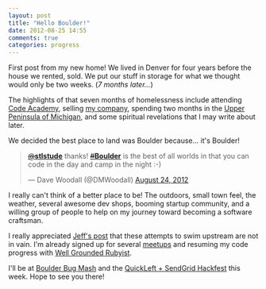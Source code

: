 ```yaml
---
layout: post
title: "Hello Boulder!"
date: 2012-08-25 14:55
comments: true
categories: progress
---
```


First post from my new home! We lived in Denver for four years before the house we rented, sold. We put our stuff in storage for what we thought would only be two weeks. (_7 months later..._)

The highlights of that seven months of homelessness include attending [Code Academy](http://www.codeacademy.org), selling [my company](http://www.amb3r.com), spending two months in the [Upper Peninsula of Michigan](http://www.facebook.com/media/set/?set=a.10151108308456665.448397.564076664&type=3&l=4db3b5df8c), and some spiritual revelations that I may write about later. 

We decided the best place to land was Boulder because... it's Boulder!
<blockquote class="twitter-tweet" data-in-reply-to="238722619061436416"><p><a href="https://twitter.com/stlstude"><s>@</s><b>stlstude</b></a> thanks! <a href="https://twitter.com/search/?q=%23Boulder"><s>#</s><b>Boulder</b></a> is the best of all worlds in that you can code in the day and camp in the night :-)</p>&mdash; Dave Woodall (@DMWoodall) <a href="https://twitter.com/DMWoodall/status/238983801223655424" data-datetime="2012-08-24T12:59:12+00:00">August 24, 2012</a></blockquote>
<script src="//platform.twitter.com/widgets.js" charset="utf-8"></script>

I really can't think of a better place to be! The outdoors, small town feel, the weather, several awesome dev shops, booming startup community, and a willing group of people to help on my journey toward becoming a software craftsman.

I really appreciated [Jeff's post](http://www.learnwithjeff.com/2012/08/21/how-to-get-a-job-as-a-developer-in-less-than-six-months/) that these attempts to swim upstream are not in vain. I'm already signed up for several [meetups](http://www.meetup.com/members/21704991/) and resuming my code progress with [Well Grounded Rubyist](http://www.amazon.com/The-Well-Grounded-Rubyist-David-Black/dp/1933988657). 

I'll be at [Boulder Bug Mash](boulderbugmash.org) and the [QuickLeft + SendGrid Hackfest](http://quickleft.com/blog/quick-left-sendgrid-hackfest) this week. Hope to see you there!